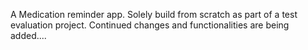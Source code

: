 A Medication reminder app. Solely build from scratch as part of a test evaluation project.
Continued changes and functionalities are being added....
